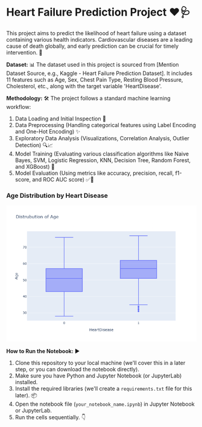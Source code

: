 # Heart Failure Prediction Project ❤️🩺

This project aims to predict the likelihood of heart failure using a dataset containing various health indicators. Cardiovascular diseases are a leading cause of death globally, and early prediction can be crucial for timely intervention. 🚨

**Dataset:** 📊
The dataset used in this project is sourced from [Mention Dataset Source, e.g., Kaggle - Heart Failure Prediction Dataset]. It includes 11 features such as Age, Sex, Chest Pain Type, Resting Blood Pressure, Cholesterol, etc., along with the target variable 'HeartDisease'.

**Methodology:** 🛠️
The project follows a standard machine learning workflow:
1.  Data Loading and Initial Inspection 📂
2.  Data Preprocessing (Handling categorical features using Label Encoding and One-Hot Encoding) ✨
3.  Exploratory Data Analysis (Visualizations, Correlation Analysis, Outlier Detection) 🔍📈
4.  Model Training (Evaluating various classification algorithms like Naive Bayes, SVM, Logistic Regression, KNN, Decision Tree, Random Forest, and XGBoost) 🤖
5.  Model Evaluation (Using metrics like accuracy, precision, recall, f1-score, and ROC AUC score) ✅💯

   ### Age Distribution by Heart Disease
   ![Age Distribution](https://github.com/sinhaaayush10/heart-failure-prediction/blob/3b22977ccb85fa46f1e3c9bc8449a70ef54be3a2/Distribution%20Of%20Age%20by%20Heart%20Disease.png)

**How to Run the Notebook:** ▶️

1.  Clone this repository to your local machine (we'll cover this in a later step, or you can download the notebook directly).
2.  Make sure you have Python and Jupyter Notebook (or JupyterLab) installed.
3.  Install the required libraries (we'll create a `requirements.txt` file for this later). 📦
4.  Open the notebook file (`your_notebook_name.ipynb`) in Jupyter Notebook or JupyterLab.
5.  Run the cells sequentially. 👇
